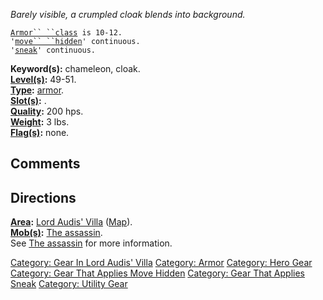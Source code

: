 *Barely visible, a crumpled cloak blends into background.*

[`Armor`` ``class`](Armor_Values.md "wikilink")` is 10-12.`  
`'`[`move`` ``hidden`](Move_Hidden.md "wikilink")`' continuous.`  
`'`[`sneak`](Sneak.md "wikilink")`' continuous.`

**Keyword(s):** chameleon, cloak.  
**[Level(s)](Object_Level.md "wikilink"):** 49-51.  
**[Type](:Category:_Object_Types.md "wikilink"):**
[armor](:Category:_Armor.md "wikilink").  
**[Slot(s)](Object_Slots.md "wikilink"):** <worn on body>.  
**[Quality](Object_Quality.md "wikilink"):** 200 hps.  
**[Weight](Object_Weight.md "wikilink"):** 3 lbs.  
**[Flag(s)](:Category:_Object_Flags.md "wikilink"):** none.  

## Comments

## Directions

**[Area](:Category:_Areas.md "wikilink"):** [Lord Audis'
Villa](:Category:_Lord_Audis'_Villa.md "wikilink")
([Map](Lord_Audis'_Villa_Map.md "wikilink")).  
**[Mob(s)](:Category:_Mobs.md "wikilink"):** [The
assassin](Assassin_(Lord_Audis'_Villa).md "wikilink").  
See [The assassin](Assassin_(Lord_Audis'_Villa).md "wikilink") for more
information.  

[Category: Gear In Lord Audis'
Villa](Category:_Gear_In_Lord_Audis'_Villa "wikilink") [Category:
Armor](Category:_Armor "wikilink") [Category: Hero
Gear](Category:_Hero_Gear "wikilink") [Category: Gear That Applies Move
Hidden](Category:_Gear_That_Applies_Move_Hidden "wikilink") [Category:
Gear That Applies Sneak](Category:_Gear_That_Applies_Sneak "wikilink")
[Category: Utility Gear](Category:_Utility_Gear "wikilink")
